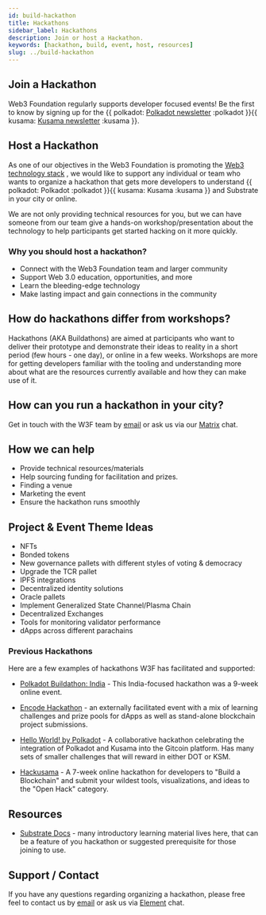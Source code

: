 ```yaml
---
id: build-hackathon
title: Hackathons
sidebar_label: Hackathons
description: Join or host a Hackathon.
keywords: [hackathon, build, event, host, resources]
slug: ../build-hackathon
---
```


## Join a Hackathon

Web3 Foundation regularly supports developer focused events! Be the first to know by signing
up for the
{{ polkadot: [Polkadot newsletter](https://info.polkadot.network/subscribe) :polkadot }}{{ kusama: 
[Kusama newsletter](https://kusama.network/newsletter/) :kusama }}.


## Host a Hackathon

As one of our objectives in the Web3 Foundation is promoting the
[Web3 technology stack](https://github.com/w3f/General-Grants-Program/blob/master/grants/polkadot_stack.md)
, we would like to support any individual or team who wants to organize a hackathon that gets
more developers to understand {{ polkadot: Polkadot :polkadot }}{{ kusama: Kusama :kusama }} and 
Substrate in your city or online.

We are not only providing technical resources for you, but we can have someone from our team give a
hands-on workshop/presentation about the technology to help participants get started hacking on it
more quickly.

### Why you should host a hackathon?

- Connect with the Web3 Foundation team and larger community
- Support Web 3.0 education, opportunities, and more
- Learn the bleeding-edge technology
- Make lasting impact and gain connections in the community

## How do hackathons differ from workshops?

Hackathons (AKA Buildathons) are aimed at participants who want to deliver their prototype and
demonstrate their ideas to reality in a short period (few hours - one day), or online in a few
weeks. Workshops are more for getting developers familiar with the tooling and understanding
more about what are the resources currently available and how they can make use of it.

## How can you run a hackathon in your city?

Get in touch with the W3F team by [email](mailto:events@web3.foundation) or ask us via our
[Matrix](https://matrix.to/#/#w3f:matrix.org) chat.

## How we can help

- Provide technical resources/materials
- Help sourcing funding for facilitation and prizes.
- Finding a venue
- Marketing the event
- Ensure the hackathon runs smoothly

## Project & Event Theme Ideas

- NFTs
- Bonded tokens
- New governance pallets with different styles of voting & democracy
- Upgrade the TCR pallet
- IPFS integrations
- Decentralized identity solutions
- Oracle pallets
- Implement Generalized State Channel/Plasma Chain
- Decentralized Exchanges
- Tools for monitoring validator performance
- dApps across different parachains

### Previous Hackathons

Here are a few examples of hackathons W3F has facilitated and supported:

- [Polkadot Buildathon: India](https://polkadot-buildathon.devfolio.co/) - This India-focused
  hackathon was a 9-week online event.

- [Encode Hackathon](https://medium.com/encode-club/encode-hack-club-announcing-polkadot-c7cc6cc12920) -
  an externally facilitated event with a mix of learning challenges and prize pools for dApps
  as well as stand-alone blockchain project submissions.

- [Hello World! by Polkadot](https://gitcoin.co/hackathon/polkadot/onboard) - A collaborative
  hackathon celebrating the integration of Polkadot and Kusama into the Gitcoin platform. Has many
  sets of smaller challenges that will reward in either DOT or KSM.

- [Hackusama](https://hackusama.devpost.com/) - A 7-week online hackathon for
  developers to "Build a Blockchain" and submit your wildest tools, visualizations, and ideas to the
  "Open Hack" category.

## Resources

- [Substrate Docs](https://docs.substrate.io/) - many introductory learning material
  lives here, that can be a feature of you hackathon or suggested prerequisite for those joining
  to use.

## Support / Contact

If you have any questions regarding organizing a hackathon, please free feel to contact us by
[email](mailto:events@web3.foundation) or ask us via
[Element](https://riot.im/app/#/room/#polkadot-watercooler:matrix.org) chat.
